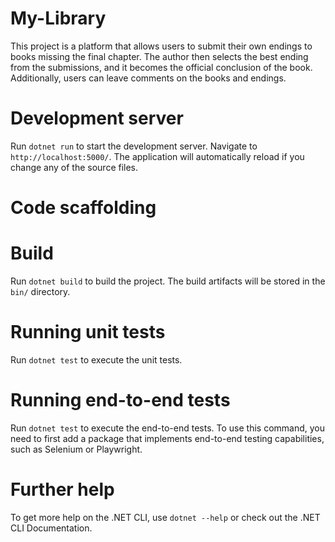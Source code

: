 # My-Library

This project is a platform that allows users to submit their own endings to books missing the final chapter.
The author then selects the best ending from the submissions, and it becomes the official conclusion of the book. 
Additionally, users can leave comments on the books and endings.

# Development server

Run `dotnet run` to start the development server. Navigate to `http://localhost:5000/`. The application will automatically reload if you change any of the source files.

# Code scaffolding

# Build

Run `dotnet build` to build the project. The build artifacts will be stored in the `bin/` directory.

# Running unit tests

Run `dotnet test` to execute the unit tests.

# Running end-to-end tests

Run `dotnet test` to execute the end-to-end tests. To use this command, you need to first add a package that implements end-to-end testing capabilities, such as Selenium or Playwright.

# Further help

To get more help on the .NET CLI, use `dotnet --help` or check out the .NET CLI Documentation.
